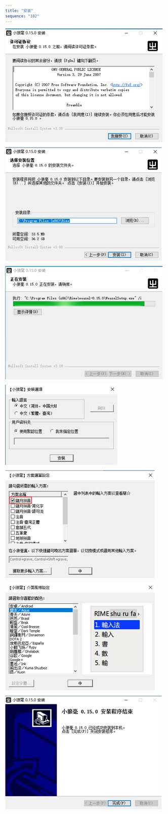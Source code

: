 ```yaml
---
title: "安装"
sequence: "102"
---
```


![](/assets/images/rime/installation/rime-install-001.png)

![](/assets/images/rime/installation/rime-install-002.png)

![](/assets/images/rime/installation/rime-install-003.png)

![](/assets/images/rime/installation/rime-install-004.png)

![](/assets/images/rime/installation/rime-install-005.png)

![](/assets/images/rime/installation/rime-install-006.png)

![](/assets/images/rime/installation/rime-install-007.png)
